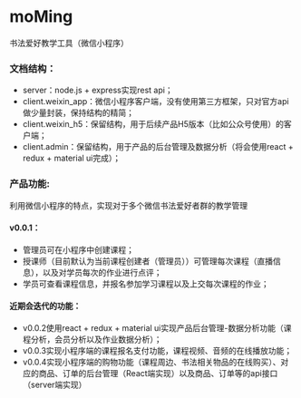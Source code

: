 # moMing
书法爱好教学工具（微信小程序）

### 文档结构：
- server：node.js + express实现rest api；
- client.weixin_app：微信小程序客户端，没有使用第三方框架，只对官方api做少量封装，保持结构的精简；
- client.weixin_h5：保留结构，用于后续产品H5版本（比如公众号使用）的客户端；
- client.admin：保留结构，用于产品的后台管理及数据分析（将会使用react + redux + material ui完成）；

### 产品功能:
利用微信小程序的特点，实现对于多个微信书法爱好者群的教学管理
#### v0.0.1：
- 管理员可在小程序中创建课程；
- 授课师（目前默认为当前课程创建者（管理员））可管理每次课程（直播信息），以及对学员每次的作业进行点评；
- 学员可查看课程信息，并报名参加学习课程以及上交每次课程的作业；

#### 近期会迭代的功能：
- v0.0.2使用react + redux + material ui实现产品后台管理-数据分析功能（课程分析，会员分析以及作业数据分析）；
- v0.0.3实现小程序端的课程报名支付功能，课程视频、音频的在线播放功能；
- v0.0.4实现小程序端的购物功能（课程周边、书法相关物品的在线购买）、对应的商品、订单的后台管理（React端实现）以及商品、订单等的api接口（server端实现）